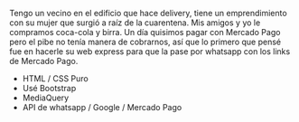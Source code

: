 Tengo un vecino en el edificio que hace delivery, tiene un emprendimiento con su mujer que surgió a raíz de la cuarentena. 
Mis amigos y yo le compramos coca-cola y birra. Un día quisimos pagar con Mercado Pago pero el pibe no tenía manera de cobrarnos, así que lo primero que pensé fue en hacerle su web express para que la pase por whatsapp con los links de Mercado Pago.

- HTML / CSS Puro
- Usé Bootstrap
- MediaQuery
- API de whatsapp / Google / Mercado Pago